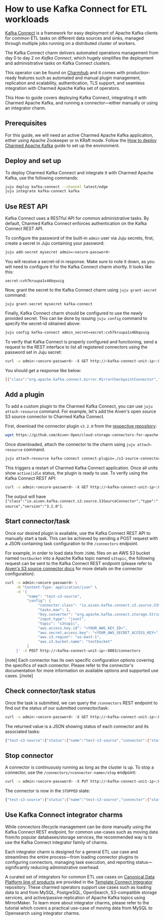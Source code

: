 # How to use Kafka Connect for ETL workloads

[Kafka Connect](https://kafka.apache.org/documentation/#connect) is a framework for easy deployment of Apache Kafka clients for common ETL tasks on different data sources and sinks, managed through multiple jobs running on a distributed cluster of workers.

The Kafka Connect charm delivers automated operations management from day 0 to day 2 on *Kafka Connect*, which hugely simplifies the deployment and adminisitrative tasks on Kafka Connect clusters.

This operator can be found on [Charmhub](https://charmhub.io/kafka-connect) and it comes with production-ready features such as automated and manual plugin management, replication and scalability, authentication, TLS support, and seamless integration with Charmed Apache Kafka set of operators.

This How-to guide covers deploying Kafka Connect, integrating it with Charmed Apache Kafka, and running a connector—either manually or using an integrator charm.

## Prerequisites

For this guide, we will need an active Charmed Apache Kafka application, either using Apache Zookeeper or in KRaft mode. Follow the [How to deploy Charmed Apache Kafka](https://discourse.charmhub.io/t/charmed-kafka-documentation-how-to-deploy/13261) guide to set up the environment.

## Deploy and set up

To deploy Charmed Kafka Connect and integrate it with Charmed Apache Kafka, use the following commands:

```bash
juju deploy kafka-connect --channel latest/edge
juju integrate kafka-connect kafka
```

## Use REST API

Kafka Connect uses a RESTful API for common administrative tasks. By default, Charmed Kafka Connect enforces authentication on the Kafka Connect REST API.

To configure the password of the built-in `admin` user via Juju secrets, first, create a secret in Juju containing your password:

```bash
juju add-secret mysecret admin=<secure-password>
```

You will receive a secret-id in response. Make sure to note it down, as you will need to configure it for the Kafka Connect charm shortly. It looks like this:

```
secret:cvh7kruupa1s46bqvuig
```

Now, grant the secret to the Kafka Connect charm using `juju grant-secret` command:

```
juju grant-secret mysecret kafka-connect
```

Finally, Kafka Connect charm should be configured to use the newly provided secret. This can be done by issuing `juju config` command to specify the secret-id obtained above:

```bash
juju config kafka-connect admin_secret=secret:cvh7kruupa1s46bqvuig
```

To verify that Kafka Connect is properly configured and functioning, send a request to the REST interface to list all registered connectors using the password set in Juju secret:

```bash
curl -u admin:<secure-password> -X GET http://<kafka-connect-unit-ip>:8083/connector-plugins
```

You should get a response like below:

```bash
[{"class":"org.apache.kafka.connect.mirror.MirrorCheckpointConnector","type":"source","version":"3.9.0-ubuntu1"},{"class":"org.apache.kafka.connect.mirror.MirrorHeartbeatConnector","type":"source","version":"3.9.0-ubuntu1"},{"class":"org.apache.kafka.connect.mirror.MirrorSourceConnector","type":"source","version":"3.9.0-ubuntu1"}]
```

## Add a plugin


To add a custom plugin to the Charmed Kafka Connect, you can use `juju attach-resource` command. For example, let's add the Aiven's open source S3 source connector to Charmed Kafka Connect.

First, download the connector plugin `v3.2.0` from the [respective repository](https://github.com/Aiven-Open/cloud-storage-connectors-for-apache-kafka):

```bash
wget https://github.com/Aiven-Open/cloud-storage-connectors-for-apache-kafka/releases/download/v3.2.0/s3-source-connector-for-apache-kafka-3.2.0.tar
```

Once downloaded, attach the connector to the charm using `juju attach-resource` command.

```bash
juju attach-resource kafka-connect connect-plugin=./s3-source-connector-for-apache-kafka-3.2.0.tar
```

This triggers a restart of Charmed Kafka Connect application. Once all units show `active|idle` status, the plugin is ready to use. To verify using the Kafka Connect REST API:

```bash
curl -u admin:<secure-password> -X GET http://<kafka-connect-unit-ip>:8083/connector-plugins
```

The output will have  `{"class":"io.aiven.kafka.connect.s3.source.S3SourceConnector","type":"source","version":"3.2.0"}`.

## Start connector/task

Once our desired plugin is available, use the Kafka Connect REST API to manually start a task. This can be achieved by sending a POST request with a JSON containing task configuration to the `/connectors` endpoint.

For example, in order to load data from `JSONL` files on an AWS S3 bucket named `testbucket` into a Apache Kafka topic named `s3topic`, the following request can be sent to the Kafka Connect REST endpoint (please refer to [Aiven's S3 source connector docs](https://github.com/Aiven-Open/cloud-storage-connectors-for-apache-kafka/tree/main/s3-source-connector#readme) for more details on the connector configuration):

```bash
curl -u admin:<secure-password> \
     -H "Content-Type: application/json" \
     -d '{
          "name": "test-s3-source",
          "config": {
               "connector.class": "io.aiven.kafka.connect.s3.source.S3SourceConnector",
               "tasks.max": 1,
               "key.converter": "org.apache.kafka.connect.storage.StringConverter",
               "input.type": "jsonl",
               "topic": "s3topic",
               "aws.access.key.id": "<YOUR_AWS_KEY_ID>",
               "aws.secret.access.key": "<YOUR_AWS_SECRET_ACCESS_KEY>",
               "aws.s3.region": "us-east-1",
               "aws.s3.bucket.name": "testbucket"
          }
     }' -X POST http://<kafka-connect-unit-ip>:8083/connectors
```

[note]
Each connector has its own specific configuration options covering the specifics of each connector. Please refer to the connector's documentation for more information on available options and supported use cases.
[/note]

## Check connector/task status

Once the task is submitted, we can query the `/connectors` REST endpoint to find out the status of our submitted connector/task:

```bash
curl -u admin:<secure-password> -X GET http://<kafka-connect-unit-ip>:8083/connectors?expand=status
```

The returned value is a JSON showing status of each connector and its associated tasks:

```bash
{"test-s3-source":{"status":{"name":"test-s3-source","connector":{"state":"RUNNING","worker_id":"10.150.221.240:8083"},"tasks":[{"id":0,"state":"RUNNING","worker_id":"10.150.221.240:8083"}],"type":"source"}}}
```

## Stop connector

A connector is continuously running as long as the cluster is up. To stop a connector, use the `/connectors/<connector-name>/stop` endpoint:

```bash
curl -u admin:<secure-password> -X PUT http://<kafka-connect-unit-ip>:8083/connectors/test-s3-source/stop
```

The connector is now in the `STOPPED` state:

```bash
{"test-s3-source":{"status":{"name":"test-s3-source","connector":{"state":"STOPPED","worker_id":"10.150.221.240:8083"},"tasks":[],"type":"source"}}}
```

## Use Kafka Connect integrator charms

While connectors lifecycle management can be done manually using the Kafka Connect REST endpoint, for common use-cases such as moving data from/to popular databases/storage services, the recommended way is to use the Kafka Connect integrator family of charms.

Each integrator charm is designed for a general ETL use case and streamlines the entire process—from loading connector plugins to configuring connectors, managing task execution, and reporting status—significantly reducing administrative overhead.

A curated set of integrators for common ETL use cases on [Canonical Data Platform line of products](https://canonical.com/data) are provided in the [Template Connect Integrator](https://github.com/canonical/template-connect-integrator) repository. These charmed operators support use cases such as loading data to and from MySQL, PostgreSQL, OpenSearch, S3-compatible storage services, and active/passive replication of Apache Kafka topics using MirrorMaker. To learn more about integrator charms, please refer to the tutorial which covers a practical use-case of moving data from MySQL to Opensearch using integrator charms.


